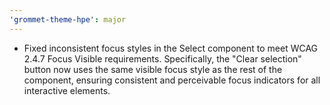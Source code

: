 ```yaml
---
'grommet-theme-hpe': major
---
```


- Fixed inconsistent focus styles in the Select component to meet WCAG 2.4.7 Focus Visible requirements.
  Specifically, the "Clear selection" button now uses the same visible focus style as the rest of the component,
  ensuring consistent and perceivable focus indicators for all interactive elements.
